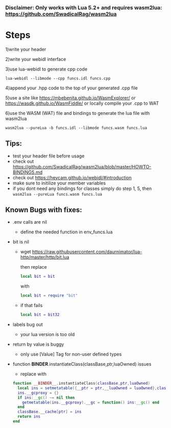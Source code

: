 ### Disclaimer: Only works with Lua 5.2+ and requires wasm2lua: https://github.com/SwadicalRag/wasm2lua

# Steps

1)write your header

2)write your webidl interface

3)use lua-webidl to generate cpp code
```
lua-webidl --libmode --cpp funcs.idl funcs.cpp
```

4)append your .hpp code to the top of your generated .cpp file

5)use a site like https://mbebenita.github.io/WasmExplorer/ or https://wasdk.github.io/WasmFiddle/ or locally compile your .cpp to WAT

6)use the WASM (WAT) file and bindings to generate the lua file with wasm2lua

```
wasm2lua --pureLua -b funcs.idl --libmode funcs.wasm funcs.lua
```

## Tips:

- test your header file before usage
- check out https://github.com/SwadicalRag/wasm2lua/blob/master/HOWTO-BINDINGS.md
- check out https://heycam.github.io/webidl/#introduction
- make sure to initilize your member variables
- if you dont need any bindings for classes simply do step 1, 5, then ```wasm2lua --pureLua funcs.wasm funcs.lua```

## Known Bugs with fixes:

- .env calls are nil

  - define the needed function in env_funcs.lua

- bit is nil

  - wget https://raw.githubusercontent.com/daurnimator/lua-http/master/http/bit.lua

    then replace

    ```lua
    local bit = bit
    ```

    with

    ```lua
    local bit = require "bit"
    ```
  - if that fails
    ```lua
    local bit = bit32
    ```

- labels bug out
  - your lua version is too old

- return by value is buggy
  - only use [Value] Tag for non-user defined types

- function __BINDER__.instantiateClass(classBase,ptr,luaOwned) issues
  - replace with
  ```lua
  function __BINDER__.instantiateClass(classBase,ptr,luaOwned)
    local ins = setmetatable({__ptr = ptr,__luaOwned = luaOwned},classBase)
    ins.__gcproxy = {}
    if ins:__gc() ~= nil then
      getmetatable(ins.__gcproxy).__gc = function() ins:__gc() end
    end
    classBase.__cache[ptr] = ins
    return ins
  end
  ```
  
